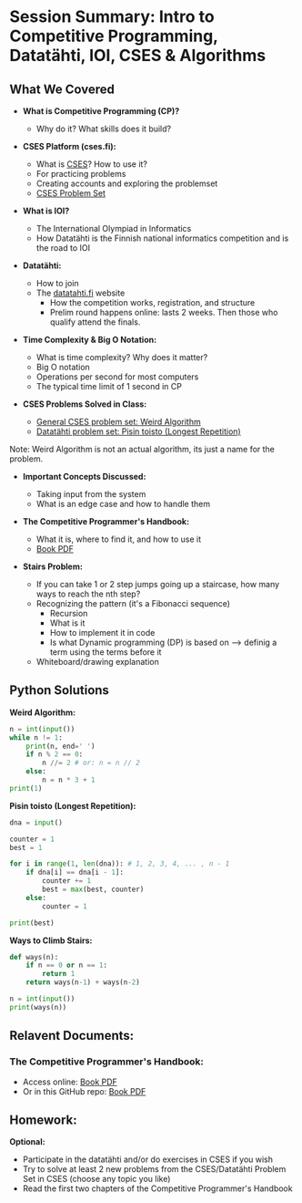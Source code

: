 # Session Summary: Intro to Competitive Programming, Datatähti, IOI, CSES & Algorithms

## What We Covered

- **What is Competitive Programming (CP)?**
	- Why do it? What skills does it build?

- **CSES Platform (cses.fi):**
	- What is [CSES](https://cses.fi/)? How to use it?
    - For practicing problems
	- Creating accounts and exploring the problemset
	- [CSES Problem Set](https://cses.fi/problemset/)

- **What is IOI?**
	- The International Olympiad in Informatics
	- How Datatähti is the Finnish national informatics competition and is the road to IOI

- **Datatähti:**
	- How to join
  - The [datatahti.fi](https://datatahti.fi) website
	- How the competition works, registration, and structure
    - Prelim round happens online: lasts 2 weeks. Then those who qualify attend the finals.

- **Time Complexity & Big O Notation:**
	- What is time complexity? Why does it matter?
	- Big O notation
  - Operations per second for most computers
  - The typical time limit of 1 second in CP

- **CSES Problems Solved in Class:**
	- [General CSES problem set: Weird Algorithm](https://cses.fi/problemset/task/1068/)
	- [Datatähti problem set: Pisin toisto (Longest Repetition)](https://cses.fi/dt/task/317)

Note: Weird Algorithm is not an actual algorithm, its just a name for the problem.

- **Important Concepts Discussed:**
	- Taking input from the system
	- What is an edge case and how to handle them

- **The Competitive Programmer's Handbook:**
	- What it is, where to find it, and how to use it
	- [Book PDF](https://cses.fi/book/book.pdf)

- **Stairs Problem:**
	- If you can take 1 or 2 step jumps going up a staircase, how many ways to reach the nth step?
	- Recognizing the pattern (it's a Fibonacci sequence)
	  - Recursion
      - What is it
      - How to implement it in code
      - Is what Dynamic programming (DP) is based on --> definig a term using the terms before it
	- Whiteboard/drawing explanation


## Python Solutions

**Weird Algorithm:**
```python
n = int(input())
while n != 1:
	print(n, end=' ')
	if n % 2 == 0:
		n //= 2 # or: n = n // 2
	else:
		n = n * 3 + 1
print(1)
```

**Pisin toisto (Longest Repetition):**
```python
dna = input()

counter = 1
best = 1

for i in range(1, len(dna)): # 1, 2, 3, 4, ... , n - 1
    if dna[i] == dna[i - 1]:
        counter += 1
        best = max(best, counter)
    else: 
        counter = 1

print(best)
```

**Ways to Climb Stairs:**
```python
def ways(n):
	if n == 0 or n == 1:
		return 1
	return ways(n-1) + ways(n-2)

n = int(input())
print(ways(n))
```

## Relavent Documents:

### The Competitive Programmer's Handbook:

- Access online: [Book PDF](https://cses.fi/book/book.pdf)
- Or in this GitHub repo: [Book PDF](book.pdf)

## Homework: 

**Optional:**

- Participate in the datatähti and/or do exercises in CSES if you wish
- Try to solve at least 2 new problems from the CSES/Datatähti Problem Set in CSES (choose any topic you like)
- Read the first two chapters of the Competitive Programmer's Handbook